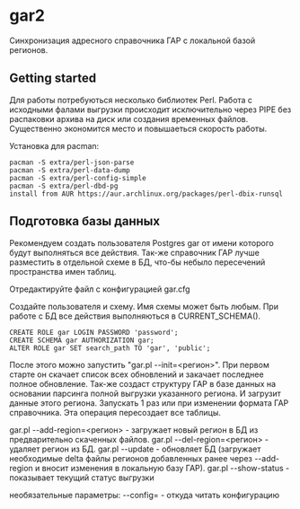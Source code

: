 # gar2

Синхронизация адресного справочника ГАР с локальной базой регионов.

## Getting started

Для работы потребуються несколько библиотек Perl. Работа с исходными фалами выгрузки происходит исключительно через PIPE без распаковки архива на диск или создания временных файлов. Существенно экономится место и повышаеться скорость работы.

Установка для pacman:
```shell
pacman -S extra/perl-json-parse
pacman -S extra/perl-data-dump
pacman -S extra/perl-config-simple
pacman -S extra/perl-dbd-pg
install from AUR https://aur.archlinux.org/packages/perl-dbix-runsql
```
## Подготовка базы данных

Рекомендуем создать пользователя Postgres gar от имени которого будут выполняться все действия.
Так-же справочник ГАР лучше разместить в отдельной схеме в БД, что-бы небыло пересечений пространства имен таблиц.

Отредактируйте файл с конфигурацией gar.cfg

Создайте пользователя и схему. Имя схемы может быть любым. При работе с БД все действия выполняються в CURRENT_SCHEMA().
```shell
CREATE ROLE gar LOGIN PASSWORD 'password';
CREATE SCHEMA gar AUTHORIZATION gar;
ALTER ROLE gar SET search_path TO 'gar', 'public';
```

После этого можно запустить "gar.pl --init=<регион>". При первом старте он скачает список всех обновлений и закачает последнее полное обновление. Так-же создаст структуру ГАР в базе данных на основании парсинга полной выгрузки указанного региона. И загрузит данные этого региона. Запускать 1 раз или при изменении формата ГАР справочника. Эта операция пересоздает все таблицы.

gar.pl --add-region=<регион> - загружает новый регион в БД из предварительно скаченных файлов.
gar.pl --del-region=<регион> - удаляет регион из БД.
gar.pl --update - обновляет БД (загружает необходимые delta файлы регионов добавленных ранее через --add-region и вносит изменения в локальную базу ГАР).
gar.pl --show-status - показывает текущий статус выгрузки

необязательные параметры:
--config=<file> - откуда читать конфигурацию
